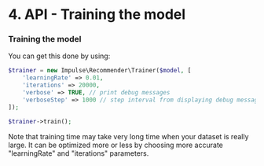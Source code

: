 # 4. API - Training the model

### Training the model

You can get this done by using:

```php
$trainer = new Impulse\Recommender\Trainer($model, [
    'learningRate' => 0.01,
    'iterations' => 20000,
    'verbose' => TRUE, // print debug messages
    'verboseStep' => 1000 // step interval from displaying debug messages
]);

$trainer->train();
```

Note that training time may take very long time when your dataset is really large. It can be optimized
more or less by
choosing more accurate "learningRate" and "iterations" parameters.

